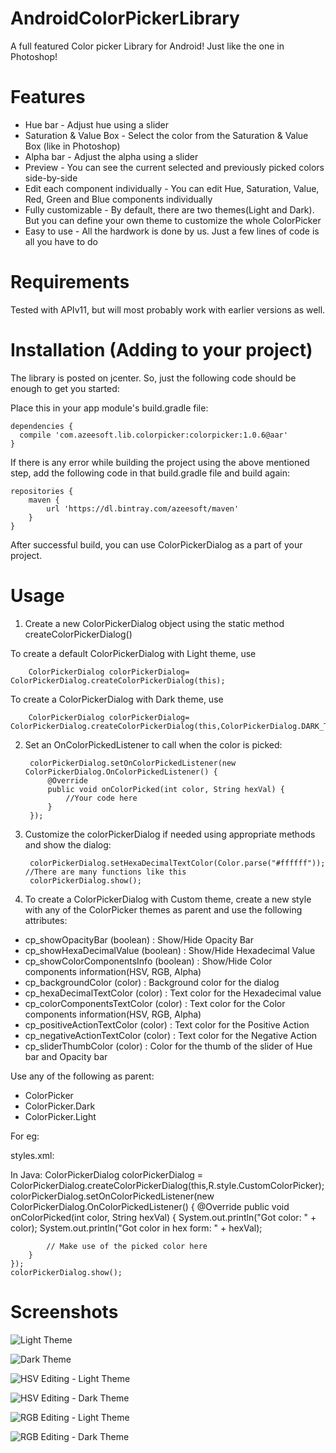 
# AndroidColorPickerLibrary

A full featured Color picker Library for Android! Just like the one in Photoshop!

# Features

* Hue bar - Adjust hue using a slider
* Saturation & Value Box - Select the color from the Saturation & Value Box (like in Photoshop)
* Alpha bar - Adjust the alpha using a slider
* Preview - You can see the current selected and previously picked colors side-by-side
* Edit each component individually - You can edit Hue, Saturation, Value, Red, Green and Blue components individually
* Fully customizable - By default, there are two themes(Light and Dark). But you can define your own theme to customize the whole ColorPicker
* Easy to use - All the hardwork is done by us. Just a few lines of code is all you have to do

# Requirements

Tested with APIv11, but will most probably work with earlier versions as well.

# Installation (Adding to your project)

The library is posted on jcenter. So, just the following code should be enough to get you started:

Place this in your app module's build.gradle file:

    dependencies {
      compile 'com.azeesoft.lib.colorpicker:colorpicker:1.0.6@aar'
    }

If there is any error while building the project using the above mentioned step, add the following code in that build.gradle file and build again:

    repositories {
        maven {
            url 'https://dl.bintray.com/azeesoft/maven'
        }
    }

After successful build, you can use ColorPickerDialog as a part of your project.

# Usage

1. Create a new ColorPickerDialog object using the static method createColorPickerDialog()

  To create a default ColorPickerDialog with Light theme, use

        ColorPickerDialog colorPickerDialog= ColorPickerDialog.createColorPickerDialog(this);

  To create a ColorPickerDialog with Dark theme, use

        ColorPickerDialog colorPickerDialog= ColorPickerDialog.createColorPickerDialog(this,ColorPickerDialog.DARK_THEME);

2. Set an OnColorPickedListener to call when the color is picked:

        colorPickerDialog.setOnColorPickedListener(new ColorPickerDialog.OnColorPickedListener() {
            @Override
            public void onColorPicked(int color, String hexVal) {
                //Your code here
            }
        });
  
3. Customize the colorPickerDialog if needed using appropriate methods and show the dialog:

        colorPickerDialog.setHexaDecimalTextColor(Color.parse("#ffffff")); //There are many functions like this
        colorPickerDialog.show();
  
4. To create a ColorPickerDialog with Custom theme, create a new style with any of the ColorPicker themes as parent and use the following attributes:
  
 * cp_showOpacityBar (boolean) : Show/Hide Opacity Bar
 * cp_showHexaDecimalValue (boolean) : Show/Hide Hexadecimal Value
 * cp_showColorComponentsInfo (boolean) : Show/Hide Color components information(HSV, RGB, Alpha)
 * cp_backgroundColor (color) : Background color for the dialog
 * cp_hexaDecimalTextColor (color) : Text color for the Hexadecimal value
 * cp_colorComponentsTextColor (color) : Text color for the Color components information(HSV, RGB, Alpha) 
 * cp_positiveActionTextColor (color) : Text color for the Positive Action
 * cp_negativeActionTextColor (color) : Text color for the Negative Action
 * cp_sliderThumbColor (color) : Color for the thumb of the slider of Hue bar and Opacity bar

  Use any of the following as parent:
  
  * ColorPicker
  * ColorPicker.Dark
  * ColorPicker.Light

For eg:

styles.xml:
    <style name="CustomColorPicker" parent="ColorPicker">
        <item name="cp_backgroundColor">#4745e5</item>
        <item name="cp_hexaDecimalTextColor">#000046</item>
        <item name="cp_colorComponentsTextColor">#fff</item>
        <item name="cp_positiveActionTextColor">@color/colorAccent</item>
        <item name="cp_negativeActionTextColor">@color/colorPrimaryDark</item>
        <item name="cp_sliderThumbColor">#accc</item>
    </style>


In Java:
    ColorPickerDialog colorPickerDialog = ColorPickerDialog.createColorPickerDialog(this,R.style.CustomColorPicker);
    colorPickerDialog.setOnColorPickedListener(new ColorPickerDialog.OnColorPickedListener() {
        @Override
        public void onColorPicked(int color, String hexVal) {
            System.out.println("Got color: " + color);
            System.out.println("Got color in hex form: " + hexVal);
            
            // Make use of the picked color here
        }
    });
    colorPickerDialog.show();
 
# Screenshots
  
![](raw/screen_1.jpg?raw=true "Light Theme")

![](raw/screen_2.jpg?raw=true "Dark Theme")

![](raw/screen_3.jpg?raw=true "HSV Editing - Light Theme")

![](raw/screen_4.jpg?raw=true "HSV Editing - Dark Theme")

![](raw/screen_5.jpg?raw=true "RGB Editing - Light Theme")

![](raw/screen_6.jpg?raw=true "RGB Editing - Dark Theme")
 
  
